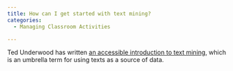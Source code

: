 ```yaml
---
title: How can I get started with text mining?
categories:
  - Managing Classroom Activities

---
```

Ted Underwood has written [an accessible introduction to text mining](https://www.google.com/url?q=https://tedunderwood.com/2012/08/14/where-to-start-with-text-mining/&sa=D&source=editors&ust=1649984699413103&usg=AOvVaw30Mnya-PMxANdPEH07jDM0), which is an umbrella term for using texts as a source of data.